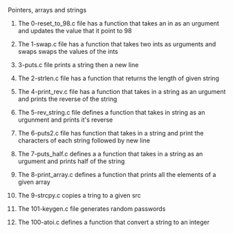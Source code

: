 Pointers, arrays and strings
1) The 0-reset_to_98.c file has a function that takes an in as an urgument and updates the value that it point to 98

2) The 1-swap.c file has a function that takes two ints as urguments and swaps swaps the values of the ints

3) 3-puts.c file prints a string then a new line

4) The 2-strlen.c file has a function that returns the length of given string

5) The 4-print_rev.c file has a function that takes in a string as an urgument and prints the reverse of the string 

6) The 5-rev_string.c file defines a function that takes in string as an urgunment and prints it's reverse

7) The 6-puts2.c file has function that takes in a string and print the characters of each string followed by new line

8) The 7-puts_half.c defines a a function that takes in a string as an urgument and prints half of the string

9) The 8-print_array.c defines a function that prints all the elements of a given array

10) The 9-strcpy.c copies a tring to a given src

11) The 101-keygen.c  file generates random passwords

12) The 100-atoi.c defines a function that convert a string to an integer 
